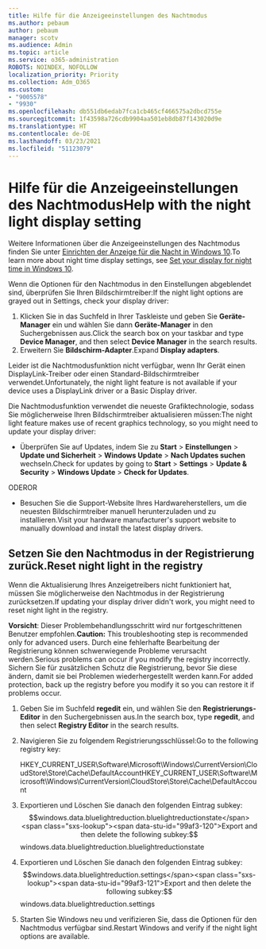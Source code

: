 ```yaml
---
title: Hilfe für die Anzeigeeinstellungen des Nachtmodus
ms.author: pebaum
author: pebaum
manager: scotv
ms.audience: Admin
ms.topic: article
ms.service: o365-administration
ROBOTS: NOINDEX, NOFOLLOW
localization_priority: Priority
ms.collection: Adm_O365
ms.custom:
- "9005578"
- "9930"
ms.openlocfilehash: db551db6edab7fca1cb465cf466575a2dbcd755e
ms.sourcegitcommit: 1f43598a726cdb9904aa501eb8db87f143020d9e
ms.translationtype: HT
ms.contentlocale: de-DE
ms.lasthandoff: 03/23/2021
ms.locfileid: "51123079"
---
```

# <a name="help-with-the-night-light-display-setting"></a><span data-ttu-id="99af3-102">Hilfe für die Anzeigeeinstellungen des Nachtmodus</span><span class="sxs-lookup"><span data-stu-id="99af3-102">Help with the night light display setting</span></span>

<span data-ttu-id="99af3-103">Weitere Informationen über die Anzeigeeinstellungen des Nachtmodus finden Sie unter [Einrichten der Anzeige für die Nacht in Windows 10](https://support.microsoft.com/windows/set-your-display-for-night-time-in-windows-10-18fe903a-e0a1-8326-4c68-fd23d7aaf136).</span><span class="sxs-lookup"><span data-stu-id="99af3-103">To learn more about night time display settings, see [Set your display for night time in Windows 10](https://support.microsoft.com/windows/set-your-display-for-night-time-in-windows-10-18fe903a-e0a1-8326-4c68-fd23d7aaf136).</span></span>

<span data-ttu-id="99af3-104">Wenn die Optionen für den Nachtmodus in den Einstellungen abgeblendet sind, überprüfen Sie Ihren Bildschirmtreiber:</span><span class="sxs-lookup"><span data-stu-id="99af3-104">If the night light options are grayed out in Settings, check your display driver:</span></span> 

1. <span data-ttu-id="99af3-105">Klicken Sie in das Suchfeld in Ihrer Taskleiste und geben Sie **Geräte-Manager** ein und wählen Sie dann **Geräte-Manager** in den Suchergebnissen aus.</span><span class="sxs-lookup"><span data-stu-id="99af3-105">Click the search box on your taskbar and type **Device Manager**, and then select **Device Manager** in the search results.</span></span>
1. <span data-ttu-id="99af3-106">Erweitern Sie **Bildschirm-Adapter**.</span><span class="sxs-lookup"><span data-stu-id="99af3-106">Expand **Display adapters**.</span></span> 

<span data-ttu-id="99af3-107">Leider ist die Nachtmodusfunktion nicht verfügbar, wenn Ihr Gerät einen DisplayLink-Treiber oder einen Standard-Bildschirmtreiber verwendet.</span><span class="sxs-lookup"><span data-stu-id="99af3-107">Unfortunately, the night light feature is not available if your device uses a DisplayLink driver or a Basic Display driver.</span></span>

<span data-ttu-id="99af3-108">Die Nachtmodusfunktion verwendet die neueste Grafiktechnologie, sodass Sie möglicherweise Ihren Bildschirmtreiber aktualisieren müssen:</span><span class="sxs-lookup"><span data-stu-id="99af3-108">The night light feature makes use of recent graphics technology, so you might need to update your display driver:</span></span>  

- <span data-ttu-id="99af3-109">Überprüfen Sie auf Updates, indem Sie zu **Start** > **Einstellungen** > **Update und Sicherheit** > **Windows Update** > **Nach Updates suchen** wechseln.</span><span class="sxs-lookup"><span data-stu-id="99af3-109">Check for updates by going to **Start** > **Settings** > **Update & Security** > **Windows Update** > **Check for Updates**.</span></span>  

<span data-ttu-id="99af3-110">ODER</span><span class="sxs-lookup"><span data-stu-id="99af3-110">OR</span></span>

- <span data-ttu-id="99af3-111">Besuchen Sie die Support-Website Ihres Hardwareherstellers, um die neuesten Bildschirmtreiber manuell herunterzuladen und zu installieren.</span><span class="sxs-lookup"><span data-stu-id="99af3-111">Visit your hardware manufacturer's support website to manually download and install the latest display drivers.</span></span>

## <a name="reset-night-light-in-the-registry"></a><span data-ttu-id="99af3-112">Setzen Sie den Nachtmodus in der Registrierung zurück.</span><span class="sxs-lookup"><span data-stu-id="99af3-112">Reset night light in the registry</span></span>

<span data-ttu-id="99af3-113">Wenn die Aktualisierung Ihres Anzeigetreibers nicht funktioniert hat, müssen Sie möglicherweise den Nachtmodus in der Registrierung zurücksetzen.</span><span class="sxs-lookup"><span data-stu-id="99af3-113">If updating your display driver didn't work, you might need to reset night light in the registry.</span></span>  

<span data-ttu-id="99af3-114">**Vorsicht**: Dieser Problembehandlungsschritt wird nur fortgeschrittenen Benutzer empfohlen.</span><span class="sxs-lookup"><span data-stu-id="99af3-114">**Caution:** This troubleshooting step is recommended only for advanced users.</span></span> <span data-ttu-id="99af3-115">Durch eine fehlerhafte Bearbeitung der Registrierung können schwerwiegende Probleme verursacht werden.</span><span class="sxs-lookup"><span data-stu-id="99af3-115">Serious problems can occur if you modify the registry incorrectly.</span></span> <span data-ttu-id="99af3-116">Sichern Sie für zusätzlichen Schutz die Registrierung, bevor Sie diese ändern, damit sie bei Problemen wiederhergestellt werden kann.</span><span class="sxs-lookup"><span data-stu-id="99af3-116">For added protection, back up the registry before you modify it so  you can restore it if problems occur.</span></span>

1. <span data-ttu-id="99af3-117">Geben Sie im Suchfeld **regedit** ein, und wählen Sie den **Registrierungs-Editor** in den Suchergebnissen aus.</span><span class="sxs-lookup"><span data-stu-id="99af3-117">In the search box, type **regedit**, and then select **Registry Editor** in the search results.</span></span>

1. <span data-ttu-id="99af3-118">Navigieren Sie zu folgendem Registrierungsschlüssel:</span><span class="sxs-lookup"><span data-stu-id="99af3-118">Go to the following registry key:</span></span> 

    <span data-ttu-id="99af3-119">HKEY_CURRENT_USER\Software\Microsoft\Windows\CurrentVersion\CloudStore\Store\Cache\DefaultAccount</span><span class="sxs-lookup"><span data-stu-id="99af3-119">HKEY_CURRENT_USER\Software\Microsoft\Windows\CurrentVersion\CloudStore\Store\Cache\DefaultAccount</span></span>

1. <span data-ttu-id="99af3-120">Exportieren und Löschen Sie danach den folgenden Eintrag subkey:$$windows.data.bluelightreduction.bluelightreductionstate</span><span class="sxs-lookup"><span data-stu-id="99af3-120">Export and then delete the following subkey:$$windows.data.bluelightreduction.bluelightreductionstate</span></span>

1. <span data-ttu-id="99af3-121">Exportieren und Löschen Sie danach den folgenden Eintrag subkey:$$windows.data.bluelightreduction.settings</span><span class="sxs-lookup"><span data-stu-id="99af3-121">Export and then delete the following subkey:$$windows.data.bluelightreduction.settings</span></span>

1. <span data-ttu-id="99af3-122">Starten Sie Windows neu und verifizieren Sie, dass die Optionen für den Nachtmodus verfügbar sind.</span><span class="sxs-lookup"><span data-stu-id="99af3-122">Restart Windows and verify if the night light options are available.</span></span>


